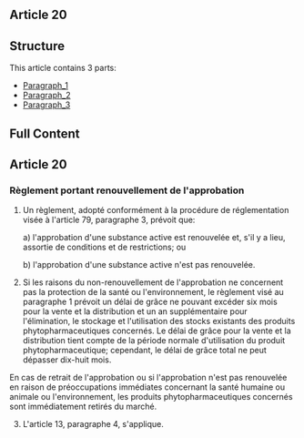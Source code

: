 ## Article 20

## Structure

This article contains 3 parts:

- [Paragraph_1](./Paragraph_1.md)
- [Paragraph_2](./Paragraph_2.md)
- [Paragraph_3](./Paragraph_3.md)

## Full Content

## Article 20

### Règlement portant renouvellement de l'approbation

1. Un règlement, adopté conformément à la procédure de réglementation visée à l'article 79, paragraphe 3, prévoit que:

   a) l'approbation d'une substance active est renouvelée et, s'il y a lieu, assortie de conditions et de restrictions; ou

   b) l'approbation d'une substance active n'est pas renouvelée.

2. Si les raisons du non-renouvellement de l'approbation ne concernent pas la protection de la santé ou l'environnement, le règlement visé au paragraphe 1 prévoit un délai de grâce ne pouvant excéder six mois pour la vente et la distribution et un an supplémentaire pour l'élimination, le stockage et l'utilisation des stocks existants des produits phytopharmaceutiques concernés. Le délai de grâce pour la vente et la distribution tient compte de la période normale d'utilisation du produit phytopharmaceutique; cependant, le délai de grâce total ne peut dépasser dix-huit mois.

En cas de retrait de l'approbation ou si l'approbation n'est pas renouvelée en raison de préoccupations immédiates concernant la santé humaine ou animale ou l'environnement, les produits phytopharmaceutiques concernés sont immédiatement retirés du marché.

3. L'article 13, paragraphe 4, s'applique.